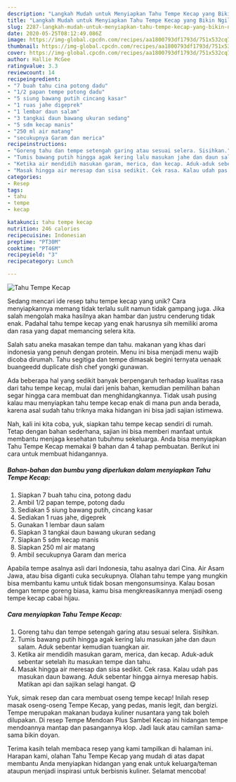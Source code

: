 ```yaml
---
description: "Langkah Mudah untuk Menyiapkan Tahu Tempe Kecap yang Bikin Ngiler"
title: "Langkah Mudah untuk Menyiapkan Tahu Tempe Kecap yang Bikin Ngiler"
slug: 2287-langkah-mudah-untuk-menyiapkan-tahu-tempe-kecap-yang-bikin-ngiler
date: 2020-05-25T08:12:49.086Z
image: https://img-global.cpcdn.com/recipes/aa1800793df1793d/751x532cq70/tahu-tempe-kecap-foto-resep-utama.jpg
thumbnail: https://img-global.cpcdn.com/recipes/aa1800793df1793d/751x532cq70/tahu-tempe-kecap-foto-resep-utama.jpg
cover: https://img-global.cpcdn.com/recipes/aa1800793df1793d/751x532cq70/tahu-tempe-kecap-foto-resep-utama.jpg
author: Hallie McGee
ratingvalue: 3.3
reviewcount: 14
recipeingredient:
- "7 buah tahu cina potong dadu"
- "1/2 papan tempe potong dadu"
- "5 siung bawang putih cincang kasar"
- "1 ruas jahe digeprek"
- "1 lembar daun salam"
- "3 tangkai daun bawang ukuran sedang"
- "5 sdm kecap manis"
- "250 ml air matang"
- "secukupnya Garam dan merica"
recipeinstructions:
- "Goreng tahu dan tempe setengah garing atau sesuai selera. Sisihkan."
- "Tumis bawang putih hingga agak kering lalu masukan jahe dan daun salam. Aduk sebentar kemudian tuangkan air."
- "Ketika air mendidih masukan garam, merica, dan kecap. Aduk-aduk sebentar setelah itu masukan tempe dan tahu."
- "Masak hingga air meresap dan sisa sedikit. Cek rasa. Kalau udah pas masukan daun bawang. Aduk sebentar hingga airnya meresap habis. Matikan api dan sajikan selagi hangat. 😋"
categories:
- Resep
tags:
- tahu
- tempe
- kecap

katakunci: tahu tempe kecap 
nutrition: 246 calories
recipecuisine: Indonesian
preptime: "PT30M"
cooktime: "PT46M"
recipeyield: "3"
recipecategory: Lunch

---
```



![Tahu Tempe Kecap](https://img-global.cpcdn.com/recipes/aa1800793df1793d/751x532cq70/tahu-tempe-kecap-foto-resep-utama.jpg)

Sedang mencari ide resep tahu tempe kecap yang unik? Cara menyiapkannya memang tidak terlalu sulit namun tidak gampang juga. Jika salah mengolah maka hasilnya akan hambar dan justru cenderung tidak enak. Padahal tahu tempe kecap yang enak harusnya sih memiliki aroma dan rasa yang dapat memancing selera kita.

Salah satu aneka masakan tempe dan tahu. makanan yang khas dari indonesia yang penuh dengan protein. Menu ini bisa menjadi menu wajib dicoba dirumah. Tahu segitiga dan tempe dimasak begini ternyata uenaak buangeedd duplicate dish chef yongki gunawan.

Ada beberapa hal yang sedikit banyak berpengaruh terhadap kualitas rasa dari tahu tempe kecap, mulai dari jenis bahan, kemudian pemilihan bahan segar hingga cara membuat dan menghidangkannya. Tidak usah pusing kalau mau menyiapkan tahu tempe kecap enak di mana pun anda berada, karena asal sudah tahu triknya maka hidangan ini bisa jadi sajian istimewa.


Nah, kali ini kita coba, yuk, siapkan tahu tempe kecap sendiri di rumah. Tetap dengan bahan sederhana, sajian ini bisa memberi manfaat untuk membantu menjaga kesehatan tubuhmu sekeluarga. Anda bisa menyiapkan Tahu Tempe Kecap memakai 9 bahan dan 4 tahap pembuatan. Berikut ini cara untuk membuat hidangannya.

<!--inarticleads1-->

##### Bahan-bahan dan bumbu yang diperlukan dalam menyiapkan Tahu Tempe Kecap:

1. Siapkan 7 buah tahu cina, potong dadu
1. Ambil 1/2 papan tempe, potong dadu
1. Sediakan 5 siung bawang putih, cincang kasar
1. Sediakan 1 ruas jahe, digeprek
1. Gunakan 1 lembar daun salam
1. Siapkan 3 tangkai daun bawang ukuran sedang
1. Siapkan 5 sdm kecap manis
1. Siapkan 250 ml air matang
1. Ambil secukupnya Garam dan merica


Apabila tempe asalnya asli dari Indonesia, tahu asalnya dari Cina. Air Asam Jawa, atau bisa diganti cuka secukupnya. Olahan tahu tempe yang mungkin bisa membantu kamu untuk tidak bosan mengonsumsinya. Kalau bosan dengan tempe goreng biasa, kamu bisa mengkreasikannya menjadi oseng tempe kecap cabai hijau. 

<!--inarticleads2-->

##### Cara menyiapkan Tahu Tempe Kecap:

1. Goreng tahu dan tempe setengah garing atau sesuai selera. Sisihkan.
1. Tumis bawang putih hingga agak kering lalu masukan jahe dan daun salam. Aduk sebentar kemudian tuangkan air.
1. Ketika air mendidih masukan garam, merica, dan kecap. Aduk-aduk sebentar setelah itu masukan tempe dan tahu.
1. Masak hingga air meresap dan sisa sedikit. Cek rasa. Kalau udah pas masukan daun bawang. Aduk sebentar hingga airnya meresap habis. Matikan api dan sajikan selagi hangat. 😋


Yuk, simak resep dan cara membuat oseng tempe kecap! Inilah resep masak oseng-oseng Tempe Kecap, yang pedas, manis legit, dan bergizi. Tempe merupakan makanan budaya kuliner nusantara yang tak boleh dilupakan. Di resep Tempe Mendoan Plus Sambel Kecap ini hidangan tempe mendoannya mantap dan pasangannya klop. Jadi lauk atau camilan sama-sama bikin doyan. 

Terima kasih telah membaca resep yang kami tampilkan di halaman ini. Harapan kami, olahan Tahu Tempe Kecap yang mudah di atas dapat membantu Anda menyiapkan hidangan yang enak untuk keluarga/teman ataupun menjadi inspirasi untuk berbisnis kuliner. Selamat mencoba!
